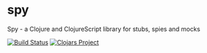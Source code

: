 # spy

Spy - a Clojure and ClojureScript library for stubs, spies and mocks

[![Build Status](https://travis-ci.org/alexanderjamesking/spy.svg?branch=master)](https://travis-ci.org/alexanderjamesking/spy)
[![Clojars Project](https://img.shields.io/clojars/v/clj-spy.svg)](https://clojars.org/clj-spy)
